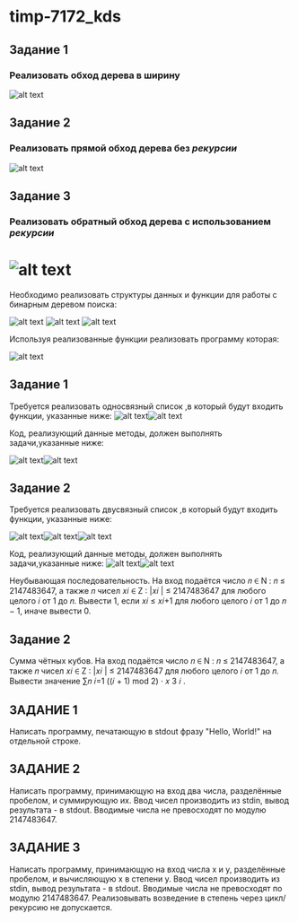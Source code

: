 # timp-7172_kds


## **Задание 1**

  ### Реализовать обход дерева в ширину
  
  ![alt text](https://pp.userapi.com/c850236/v850236529/116ae0/mlFN49--58g.jpg)
  
## **Задание 2**
  
  ### Реализовать прямой обход дерева без *рекурсии*
  
  ![alt text](https://pp.userapi.com/c850236/v850236529/116ae8/XnF3WGAv5W0.jpg)
  
## **Задание 3**
  
  ### Реализовать обратный обход дерева с использованием *рекурсии* 
  
  ![alt text](https://pp.userapi.com/c850236/v850236529/116ae8/XnF3WGAv5W0.jpg)
=======
Необходимо реализовать структуры данных и функции для работы с бинарным деревом поиска:

![alt text](https://pp.userapi.com/c845418/v845418795/1ec6b9/3Kzc5CmXVH4.jpg)
![alt text](https://pp.userapi.com/c845418/v845418795/1ec6c1/je9bO-hohBA.jpg)
![alt text](https://pp.userapi.com/c845418/v845418795/1ec6c8/g_9VfELuLjY.jpg)

Используя реализованные функции реализовать программу которая:

![alt text](https://pp.userapi.com/c845418/v845418795/1ec6d0/2uZqNjFMeaQ.jpg)

## **Задание 1**

 Требуется реализовать односвязный список ,в который будут входить функции, указанные ниже:
 ![alt text](https://pp.userapi.com/c846522/v846522958/1c4374/ICcnQ5XxKp4.jpg)![alt text](https://pp.userapi.com/c846522/v846522958/1c437b/VyabgjfJCHQ.jpg)

Код, реализующий данные методы, должен выполнять задачи,указанные ниже:

![alt text](https://pp.userapi.com/c851124/v851124457/d5919/kNa1sRmQ248.jpg)![alt text](https://pp.userapi.com/c851124/v851124457/d592a/g9AExtOkF_w.jpg)

 ## **Задание 2**

 Требуется реализовать двусвязный список ,в который будут входить функции, указанные ниже:

 ![alt text](https://pp.userapi.com/c851124/v851124713/dc31d/hqnX5tXjHLU.jpg)![alt text](https://pp.userapi.com/c851124/v851124713/dc325/980rc_QXt8k.jpg)![alt text](https://pp.userapi.com/c851124/v851124713/dc32c/vQIHd7QZcOQ.jpg)

 Код, реализующий данные методы, должен выполнять задачи,указанные ниже:
 ![alt text](https://pp.userapi.com/c851124/v851124713/dc33c/GC2szoja6b0.jpg)![alt text](https://pp.userapi.com/c851124/v851124713/dc343/8VTh4hx6mjE.jpg)

Неубывающая последовательность. На вход подаётся число 𝑛 ∈ N : 𝑛 ≤ 2147483647, а также 𝑛 чисел 𝑥𝑖 ∈ Z : |𝑥𝑖
| ≤
2147483647 для любого целого 𝑖 от 1 до 𝑛. Вывести 1, если 𝑥𝑖 ≤ 𝑥𝑖+1 для
любого целого 𝑖 от 1 до 𝑛 − 1, иначе вывести 0.


 ## **Задание 2**
 
 Сумма чётных кубов. На вход подаётся число 𝑛 ∈ N :
𝑛 ≤ 2147483647, а также 𝑛 чисел 𝑥𝑖 ∈ Z : |𝑥𝑖
| ≤ 2147483647 для любого
целого 𝑖 от 1 до 𝑛. Вывести значение ∑︁𝑛
𝑖=1
((𝑖 + 1) mod 2) · 𝑥
3
𝑖
.

## **ЗАДАНИЕ 1**

Написать программу, печатающую в stdout фразу "Hello, World!" на отдельной строке.

## **ЗАДАНИЕ 2**
Написать программу, принимающую на вход два числа, разделённые пробелом, и суммирующую их. Ввод чисел производить из stdin, вывод результата - в stdout. Вводимые числа не превосходят по модулю 2147483647.

## **ЗАДАНИЕ 3**

Написать программу, принимающую на вход числа x и y, разделённые пробелом, и вычисляющую x в степени y. Ввод чисел производить из stdin, вывод результата - в stdout. Вводимые числа не превосходят по модулю 2147483647. Реализовывать возведение в степень через цикл/рекурсию не допускается.


